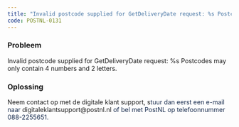 ```yaml
---
title: "Invalid postcode supplied for GetDeliveryDate request: %s Postcodes may only contain 4 numbers and 2 letters."
code: POSTNL-0131
---
```



<p><h3>Probleem</h3></p><p>Invalid postcode supplied for GetDeliveryDate request: %s Postcodes may only contain 4 numbers and 2 letters.</p><p><h3>Oplossing</h3></p><p>Neem contact op met de digitale klant support, s<span style="color: rgb(23,43,77);">tuur dan eerst een e-mail naar<span> </span></span><a rel="nofollow" class="external-link" style="text-decoration: none;" href="mailto:citservicedesk@postnl.nl">digitaleklantsupport@postnl.nl</a><span style="color: rgb(23,43,77);"><span> </span>of bel met PostNL op telefoonnummer 088-2255651.</span></p>

